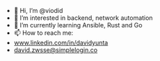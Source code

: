 - 👋 Hi, I’m @viodid
- 👀 I’m interested in backend, network automation
- 🌱 I’m currently learning Ansible, Rust and Go
- 📫 How to reach me: 
-   www.linkedin.com/in/davidyunta
-   david.zwsse@simplelogin.co

<!---
viodid/viodid is a ✨ special ✨ repository because its `README.md` (this file) appears on your GitHub profile.
You can click the Preview link to take a look at your changes.
--->
